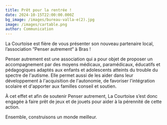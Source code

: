```yaml
---
title: Prêt pour la rentrée !
date: 2024-10-15T22:00:00.000Z
bg_image: /images/bureau-valla-e(2).jpg
image: /images/cartable.png
author: Communication
---
```


La Courtoise est fière de vous présenter son nouveau partenaire local, l’association “Penser autrement“ à Bras !

Penser autrement est une association qui a pour objet de proposer un accompagnement par des moyens médicaux, paramédicaux, éducatifs et pédagogiques adaptés aux enfants et adolescents atteints du trouble du spectre de l'autisme. Elle permet aussi de les aider dans leur développement à l'acquisition de l'autonomie, de favoriser l'intégration scolaire et d'apporter aux familles conseil et soutien.

À cet effet et afin de soutenir Penser autrement, La Courtoise s’est donc engagée à faire prêt de jeux et de jouets pour aider à la pérennité de cette action.

Ensemble, construisons un monde meilleur.
